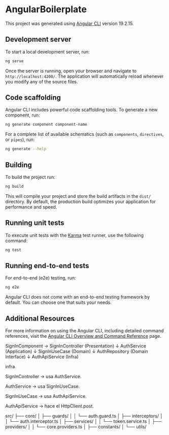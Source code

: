 # AngularBoilerplate

This project was generated using [Angular CLI](https://github.com/angular/angular-cli) version 19.2.15.

## Development server

To start a local development server, run:

```bash
ng serve
```

Once the server is running, open your browser and navigate to `http://localhost:4200/`. The application will automatically reload whenever you modify any of the source files.

## Code scaffolding

Angular CLI includes powerful code scaffolding tools. To generate a new component, run:

```bash
ng generate component component-name
```

For a complete list of available schematics (such as `components`, `directives`, or `pipes`), run:

```bash
ng generate --help
```

## Building

To build the project run:

```bash
ng build
```

This will compile your project and store the build artifacts in the `dist/` directory. By default, the production build optimizes your application for performance and speed.

## Running unit tests

To execute unit tests with the [Karma](https://karma-runner.github.io) test runner, use the following command:

```bash
ng test
```

## Running end-to-end tests

For end-to-end (e2e) testing, run:

```bash
ng e2e
```

Angular CLI does not come with an end-to-end testing framework by default. You can choose one that suits your needs.

## Additional Resources

For more information on using the Angular CLI, including detailed command references, visit the [Angular CLI Overview and Command Reference](https://angular.dev/tools/cli) page.





SignInComponent → SignInController (Presentation)
          ↓
AuthService (Application)
          ↓ 
SignInUseCase (Domain)
          ↓
AuthRepository (Domain Interface)
          ↓
AuthApiService (Infra)

infra

SignInController → usa AuthService.

AuthService → usa SignInUseCase.

SignInUseCase → usa AuthApiService.

AuthApiService → hace el HttpClient.post.


src/
├── core/
│   ├── guards/
│   │   └── auth.guard.ts
│   ├── interceptors/
│   │   └── auth.interceptor.ts
│   ├── services/
│   │   └── token.service.ts
│   ├── providers/
│   │   └── core.providers.ts
│   ├── constants/
│   └── utils/

